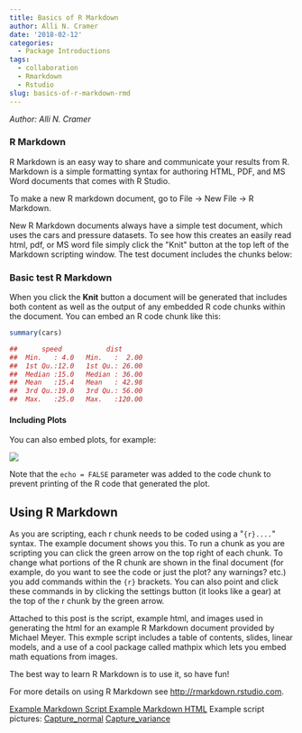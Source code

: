 ```yaml
---
title: Basics of R Markdown
author: Alli N. Cramer
date: '2018-02-12'
categories:
  - Package Introductions
tags:
  - collaboration
  - Rmarkdown
  - Rstudio
slug: basics-of-r-markdown-rmd
---
```


_Author: Alli N. Cramer_

### R Markdown

R Markdown is an easy way to share and communicate your results from R. Markdown is a simple formatting syntax for authoring HTML, PDF, and MS Word documents that comes with R Studio.

To make a new R markdown document, go to File -> New File -> R Markdown.

New R Markdown documents always have a simple test document, which uses the cars and pressure datasets. To see how this creates an easily read html, pdf, or MS word file simply click the "Knit" button at the top left of the Markdown scripting window. The test document includes the chunks below:

### Basic test R Markdown

When you click the **Knit** button a document will be generated that includes both content as well as the output of any embedded R code chunks within the document. You can embed an R code chunk like this:

```r
summary(cars)

##      speed           dist
##  Min.   : 4.0   Min.   :  2.00
##  1st Qu.:12.0   1st Qu.: 26.00
##  Median :15.0   Median : 36.00
##  Mean   :15.4   Mean   : 42.98
##  3rd Qu.:19.0   3rd Qu.: 56.00
##  Max.   :25.0   Max.   :120.00
```

#### Including Plots

You can also embed plots, for example:

![](http://cougrstats.files.wordpress.com/2018/02/pressure-1.png)

Note that the `echo = FALSE` parameter was added to the code chunk to prevent printing of the R code that generated the plot.

## Using R Markdown

As you are scripting, each r chunk needs to be coded using a "`{r}....`" syntax. The example document shows you this. To run a chunk as you are scripting you can click the green arrow on the top right of each chunk. To change what portions of the R chunk are shown in the final document (for example, do you want to see the code or just the plot? any warnings? etc.) you add commands within the `{r}` brackets. You can also point and click these commands in by clicking the settings button (it looks like a gear) at the top of the r chunk by the green arrow.

Attached to this post is the script, example html, and images used in generating the html for an example R Markdown document provided by Michael Meyer. This exmple script includes a table of contents, slides, linear models, and a use of a cool package called mathpix which lets you embed math equations from images.

The best way to learn R Markdown is to use it, so have fun!

For more details on using R Markdown see <http://rmarkdown.rstudio.com>.

[Example Markdown Script
](https://drive.google.com/uc?export=download&id=1dL7m-niwJSZbW3e62nuei9WmnSfsk4Mt)[Example Markdown HTML](https://drive.google.com/uc?export=download&id=1sZKdHorBVB88B5EVXE-YI-Ms9y4zSdCR)
Example script pictures: [Capture_normal](https://s3.wp.wsu.edu/uploads/sites/95/2018/02/Capture_normal.png) [Capture_variance](https://s3.wp.wsu.edu/uploads/sites/95/2018/02/Capture_variance.png)
